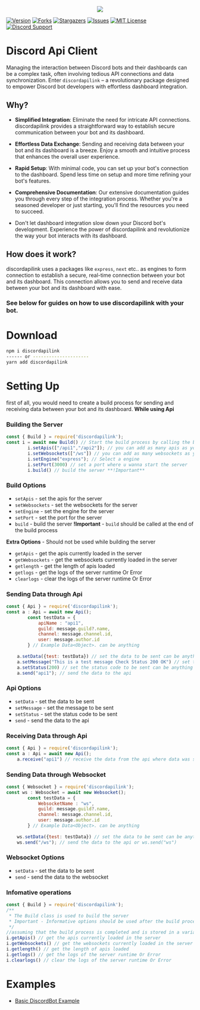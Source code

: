 <center><img src="https://capsule-render.vercel.app/api?type=waving&color=gradient&height=200&section=header&text=discordapilink&fontSize=70&fontAlignY=35&animation=twinkling&fontColor=gradient" /></center>

[![Version][version-github-shield]](version-url)
[![Forks][forks-github-shield]](https://github.com/vishal889/discordapilink/network/members)
[![Stargazers][stars-github-shield]](https://github.com/vishal889/discordapilink/stargazers)
[![Issues][issues-github-shield]](https://github.com/vishal889/discordapilink/issues)
[![MIT License][license-github-shield]](https://github.com/vishal889/discordapilink/blob/master/LICENSE)
[![Discord Support](https://discordapp.com/api/guilds/936226552256036926/widget.png?style=shield)](SupportServer)


[chat-discord=shield]: https://img.shields.io/discord/936226552256036926?style=for-the-badge
[version-github-shield]: https://img.shields.io/github/package-json/v/vishal889/discordapilink?style=for-the-badge
[forks-github-shield]: https://img.shields.io/github/forks/vishal889/discordapilink?style=for-the-badge
[stars-github-shield]: https://img.shields.io/github/stars/vishal889/discordapilink?style=for-the-badge
[issues-github-shield]: https://img.shields.io/github/issues/vishal889/discordapilink?style=for-the-badge
[license-github-shield]: https://img.shields.io/github/license/vishal889/discordapilink?style=for-the-badge



# Discord Api Client 
Managing the interaction between Discord bots and their dashboards can be a complex task, often involving tedious API connections and data synchronization. Enter `discordapilink` – a revolutionary package designed to empower Discord bot developers with effortless dashboard integration.

## Why?

- **Simplified Integration**: Eliminate the need for intricate API connections. discordapilink provides a straightforward way to establish secure communication between your bot and its dashboard.

- **Effortless Data Exchange**: Sending and receiving data between your bot and its dashboard is a breeze. Enjoy a smooth and intuitive process that enhances the overall user experience.

- **Rapid Setup**: With minimal code, you can set up your bot's connection to the dashboard. Spend less time on setup and more time refining your bot's features.

- **Comprehensive Documentation**: Our extensive documentation guides you through every step of the integration process. Whether you're a seasoned developer or just starting, you'll find the resources you need to succeed.

- Don't let dashboard integration slow down your Discord bot's development. Experience the power of discordapilink and revolutionize the way your bot interacts with its dashboard.

## How does it work?
discordapilink uses a packages like `express`, `next` etc.. as engines to form connection to establish a secure, real-time connection between your bot and its dashboard. This connection allows you to send and receive data between your bot and its dashboard with ease.

### See below for guides on how to use discordapilink with your bot.

# Download
```bash
npm i discordapilink
------ or ---------------------
yarn add discordapilink
```

# Setting Up
first of all, you would need to create a build process for sending and receiving data between your bot and its dashboard. **While using Api**

### Building the Server
```js
const { Build } = require('discordapilink');
const i = await new Build() // Start the build process by calling the build class and store it for later use
        i.setApis(["/api1","/api2"]); // you can add as many apis as you want 
        i.setWebsockets(["/ws"]) // you can add as many websockets as you want
        i.setEngine("express"); // Select a engine
        i.setPort(3000) // set a port where u wanna start the server
        i.build() // build the server **!Important** 
```
### Build Options
- `setApis` - set the apis for the server
- `setWebsockets` - set the websockets for the server 
- `setEngine` - set the engine for the server
- `setPort` - set the port for the server
- `build` - build the server
**!Important** - `build` should be called at the end of the build process

**Extra Options** - Should not be used while building the server
- `getApis` - get the apis currently loaded in the server 
- `getWebsockets` - get the websockets currently loaded in the server
- `getlength` - get the length of apis loaded 
- `getlogs` - get the logs of the server runtime Or Error 
- `clearlogs` - clear the logs of the server runtime Or Error

### Sending Data through Api
```js
const { Api } = require('discordapilink');
const a : Api = await new Api();
        const testData = {
            apiName : "api1",
            guild: message.guild?.name,
            channel: message.channel.id,
            user: message.author.id
        } // Example Data<Object>. can be anything
        
    a.setData({test: testData}) // set the data to be sent can be anything
    a.setMessage("This is a test message Check Status 200 OK") // set the message to be sent can be anything
    a.setStatus(200) // set the status code to be sent can be anything but sucess codes are recommended
    a.send("api1"); // send the data to the api
```
### Api Options
- `setData` - set the data to be sent
- `setMessage` - set the message to be sent
- `setStatus` - set the status code to be sent
- `send` - send the data to the api

### Receiving Data through Api
```js
const { Api } = require('discordapilink');
const a : Api = await new Api();
    a.receive("api1") // receive the data from the api where data was sent
```
### Sending Data through Websocket
```js
const { Websocket } = require('discordapilink');
const ws : Websocket = await new Websocket();
        const testData = {
            WebsocketName : "ws",
            guild: message.guild?.name,
            channel: message.channel.id,
            user: message.author.id
        } // Example Data<Object>. can be anything
        
    ws.setData({test: testData}) // set the data to be sent can be anything
    ws.send("/ws"); // send the data to the api or ws.send("ws")
```
### Websocket Options
- `setData` - set the data to be sent
- `send` - send the data to the websocket

### Infomative operations
```js
const { Build } = require('discordapilink');
/**
 * The Build class is used to build the server 
 * Important - Informative options should be used after the build process is completed
 */
//assuming that the build process is completed and is stored in a variable called i
i.getApis() // get the apis currently loaded in the server
i.getWebsockets() // get the websockets currently loaded in the server
i.getlength() // get the length of apis loaded
i.getlogs() // get the logs of the server runtime Or Error
i.clearlogs() // clear the logs of the server runtime Or Error
```

# Examples
- [Basic DiscordBot Example](https://github.com/vishal889/discordapilink/blob/main/Examples/discordbot.js)
